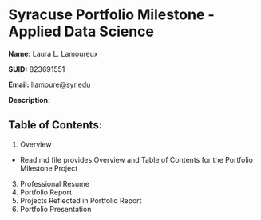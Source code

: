 # Syracuse Portfolio Milestone - Applied Data Science

**Name:** Laura L. Lamoureux

**SUID:** 823691551

**Email:** llamoure@syr.edu

**Description:**

## Table of Contents:
1. Overview
- Read.md file provides Overview and Table of Contents for the Portfolio Milestone Project
3. Professional Resume
4. Portfolio Report
5. Projects Reflected in Portfolio Report
6. Portfolio Presentation
